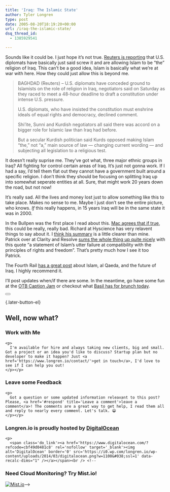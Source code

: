 ```yaml
---
title: 'Iraq: The Islamic State'
author: Tyler Longren
type: post
date: 2005-08-20T18:19:20+00:00
url: /iraq-the-islamic-state/
dsq_thread_id:
  - 1385929541

---
```

Sounds like it could be. I just hope it&#8217;s not true. [Reuters is reporting][1] that U.S. diplomats have basically just said screw it and are allowing Islam to be &#8220;the&#8221; religion of Iraq. This can&#8217;t be a good idea, Islam is basically what we&#8217;re at war with here. How they could just allow this is beyond me.

> BAGHDAD (Reuters) &#8211; U.S. diplomats have conceded ground to Islamists on the role of religion in Iraq, negotiators said on Saturday as they raced to meet a 48-hour deadline to draft a constitution under intense U.S. pressure.
> 
> U.S. diplomats, who have insisted the constitution must enshrine ideals of equal rights and democracy, declined comment.
> 
> Shi&#8217;ite, Sunni and Kurdish negotiators all said there was accord on a bigger role for Islamic law than Iraq had before.
> 
> But a secular Kurdish politician said Kurds opposed making Islam &#8220;the,&#8221; not &#8220;a,&#8221; main source of law &#8212; changing current wording &#8212; and subjecting all legislation to a religious test.

It doesn&#8217;t really suprise me. They&#8217;ve got what, three major ethnic groups in Iraq? All fighting for control certain areas of Iraq. It&#8217;s just not gonna work. If I had a say, I&#8217;d tell them flat out they cannot have a government built around a specific religion. I don&#8217;t think they should be focusing on splitting Iraq up into somewhat seperate entities at all. Sure, that might work 20 years down the road, but not now!

It&#8217;s really sad. All the lives and money lost just to allow something like this to take place. Makes no sense to me. Maybe I just don&#8217;t see the entire picture, who knows. _If_ this really happens, in 15 years Iraq will be in the same state it was in 2000.

In the Bullpen was the first place I read about this. [Mac agrees that if true][2], this could be really, really bad. Richard at Hyscience has very relavent things to say about it. I [think his summary][3] is a little clearer than mine. Patrick over at Clarity and Resolve [sums the whole thing up quite nicely][4] with this quote &#8220;a statement of Islam&#8217;s utter failure at compatibility with the principles of rights and freedom&#8221;. That&#8217;s pretty much how I see it too Patrick.

The Fourth Rail [has a great post][5] about Islam, al Qaeda, and the future of Iraq. I highly recommend it.

I&#8217;ll post updates when/if there are some. In the meantime, go have some fun at the [OTB Caption Jam][6] or checkout what [Basil has for brunch today][7]. 

<div class="wpulike wpulike-default " >
  <div class="wp_ulike_general_class wp_ulike_is_not_liked">
    <button type="button"
					aria-label="Like Button"
					data-ulike-id="1973"
					data-ulike-nonce="655a1b1a5d"
					data-ulike-type="likeThis"
					data-ulike-template="wpulike-default"
					data-ulike-display-likers="0"
					data-ulike-disable-pophover="0"
					class="wp_ulike_btn wp_ulike_put_image wp_likethis_1973"></button><span class="count-box"></span>
  </div>
</div>

[][8]{.later-button-el}

<div class='what-next'>
  <h2>
    Well, now what?
  </h2>
  
  <div class='hire'>
    <h3>
      Work with Me
    </h3>
    
    <p>
      I'm available for hire and always taking new clients, big and small. Got a project or an idea you'd like to discuss? Startup plan but no developer to make it happen? Just <a href='https://www.longren.io/contact/'>get in touch</a>, I'd love to see if I can help you out!
    </p></p>
  </div>
  
  <div class='hire'>
    <h3>
      Leave some Feedback
    </h3>
    
    <p>
      Got a question or some updated information releavant to this post? Please, <a href='#respond' title='Leave a comment'>leave a comment</a>! The comments are a great way to get help, I read them all and reply to nearly every comment. Let's talk. 😀
    </p></p>
  </div>
  
  <div class='now-what-bottom-ad'>
    <h3>
      Longren.io is proudly hosted by <a href='https://www.digitalocean.com/?refcode=cbf49d0481c8'>DigitalOcean</a>
    </h3>
    
    <p>
      <span class='do_link'><a href='https://www.digitalocean.com/?refcode=cbf49d0481c8' rel='nofollow' target='_blank'><img alt='DigitalOcean' border='0' src='https://i0.wp.com/longren.io/wp-content/uploads/2014/03/digitalocean.png?w=1100&#038;ssl=1' data-recalc-dims="1" /></a></span><br /> <!--

<h3>Need Cloud Monitoring? Try Mist.io!</h3>

<span class='do_link'><a href='http://mist.io/?ref=tyler' rel='nofollow' target='_blank'><img alt='Mist.io' border='0' src='https://i0.wp.com/longren.io/wp-content/uploads/2014/04/mistio.jpg?w=1100&#038;ssl=1' data-recalc-dims="1"></a></span>--></div> </div>

 [1]: http://today.reuters.com/news/newsArticle.aspx?type=topNews&storyID=2005-08-20T152720Z_01_MOL045458_RTRIDST_0_NEWS-IRAQ-DC.XML
 [2]: http://www.inthebullpen.com/archives/2005/08/20/reuters-us-concedes-ground-to-islamists-on-iraqi-law/
 [3]: http://www.hyscience.com/archives/2005/08/us_concession_o.php
 [4]: http://clarityandresolve.com/archives/2005/08/democrashariah.php
 [5]: http://billroggio.com/archives/2005/08/this_is_jihad.php
 [6]: http://www.outsidethebeltway.com/archives/11719
 [7]: http://www.basilsblog.net/2005/08/brunch_8202005.html
 [8]: #